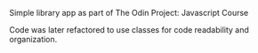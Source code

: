 Simple library app as part of The Odin Project: Javascript Course

Code was later refactored to use classes for code readability and organization.
